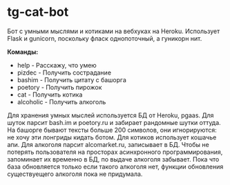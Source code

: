 # tg-cat-bot
Бот с умными мыслями и котиками на вебхуках на Heroku.
Использует Flask и gunicorn, поскольку фласк однопоточный, а гуникорн нит. 


**Команды:**
* help - Расскажу, что умею
* pizdec - Получить сострадание
* bashim - Получить цитату с башорга
* poetory - Получить пирожок
* cat - Получить котика
* alcoholic - Получить алкоголь


Для хранения умных мыслей используется БД от Heroku, pgaas.
Для шуток парсит bash.im и poetory.ru и забирает рандомные шутки оттуда. На башорге бывают тексты больше 200 символов, они игнорируются: не хочу эти лонгриды кидать ботом. 
Для котиков использует кошачье апи. 
Для алкоголя парсит alcomarket.ru, записывает в БД. Чтобы не потерять пользователя на просторах асинхронного программирования, запоминает их временно в БД, по выдаче алкоголя забывает. Пока что база обновляется только если такого алкоголя нет, функции обновления существуещего алкоголя пока не придумала.
 
